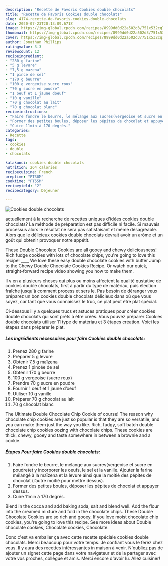 ```yaml
---
description: "Recette de Favoris Cookies double chocolats"
title: "Recette de Favoris Cookies double chocolats"
slug: 4174-recette-de-favoris-cookies-double-chocolats
date: 2020-07-23T20:13:09.671Z
image: https://img-global.cpcdn.com/recipes/8999dd0d22a502d3/751x532cq70/cookies-double-chocolats-photo-principale-de-la-recette.jpg
thumbnail: https://img-global.cpcdn.com/recipes/8999dd0d22a502d3/751x532cq70/cookies-double-chocolats-photo-principale-de-la-recette.jpg
cover: https://img-global.cpcdn.com/recipes/8999dd0d22a502d3/751x532cq70/cookies-double-chocolats-photo-principale-de-la-recette.jpg
author: Jonathan Phillips
ratingvalue: 3.3
reviewcount: 12
recipeingredient:
- "280 g farine"
- "5 g levure"
- "7,5 g mazena"
- "1 pince de sel"
- "170 g beurre"
- "100 g vergeoise sucre roux"
- "70 g sucre en poudre"
- "1 oeuf et 1 jaune doeuf"
- "10 g vanille"
- "70 g chocolat au lait"
- "70 g chocolat blanc"
recipeinstructions:
- "Faire fondre le beurre, le mélange aux sucres(vergeoise et sucre en poudre)et y incorporer les oeufs, le sel et la vanille. Ajouter la farine mélangé à la maïzena et la levure ainsi que la moitié des pépites de chocolat (l’autre moitié pour mettre dessus)."
- "Former des petites boules, déposer les pépites de chocolat et appuyer dessus."
- "Cuire 11min à 170 degrés."
categories:
- Recette
tags:
- cookies
- double
- chocolats

katakunci: cookies double chocolats 
nutrition: 264 calories
recipecuisine: French
preptime: "PT30M"
cooktime: "PT55M"
recipeyield: "2"
recipecategory: Déjeuner

---
```



![Cookies double chocolats](https://img-global.cpcdn.com/recipes/8999dd0d22a502d3/751x532cq70/cookies-double-chocolats-photo-principale-de-la-recette.jpg)

actuellement à la recherche de recettes uniques d'idées cookies double chocolats? La méthode de préparation est pas difficile ni facile. Si mauvais processus alors le résultat ne sera pas satisfaisant et même désagréable. Alors que le délicieux cookies double chocolats devrait avoir un arôme et un goût qui obtenir provoquer notre appétit.

These Double Chocolate Cookies are all gooey and chewy deliciousness! Rich fudge cookies with lots of chocolate chips, you&#39;re going to love this recipe! ____ We love these easy double chocolate cookies with butter Jump to the Chewy Double Chocolate Cookies Recipe. Or watch our quick, straight-forward recipe video showing you how to make them.

Il y en a plusieurs choses qui plus ou moins affectent la qualité gustative de cookies double chocolats, first à partir du type de matériau, puis élection fraîche jusqu'à comment process et sers le. Pas besoin de déranger veux préparez un bon cookies double chocolats délicieux dans où que vous soyez, car tant que vous connaissez le truc, ce plat peut être plat spécial.


Ci-dessous il y a quelques trucs et astuces pratiques pour créer cookies double chocolats qui sont prêts à être créés. Vous pouvez préparer Cookies double chocolats utiliser 11 type de matériau et 3 étapes création. Voici les étapes dans préparer le plat.

<!--inarticleads1-->

##### Les ingrédients nécessaires pour faire Cookies double chocolats:

1. Prenez 280 g farine
1. Préparer 5 g levure
1. Obtenir 7,5 g maïzena
1. Prenez 1 pincée de sel
1. Obtenir 170 g beurre
1.  100 g vergeoise (sucre roux)
1. Prendre 70 g sucre en poudre
1. Fournir 1 oeuf et 1 jaune d’oeuf
1. Utiliser 10 g vanille
1. Préparer 70 g chocolat au lait
1.  70 g chocolat blanc


The Ultimate Double Chocolate Chip Cookie of course! The reason why chocolate chip cookies are just so popular is that they are so versatile, and you can make them just the way you like. Rich, fudgy, soft batch double chocolate chip cookies oozing with chocolate chips. These cookies are thick, chewy, gooey and taste somewhere in between a brownie and a cookie. 

<!--inarticleads2-->

##### Étapes Pour faire Cookies double chocolats:

1. Faire fondre le beurre, le mélange aux sucres(vergeoise et sucre en poudre)et y incorporer les oeufs, le sel et la vanille. Ajouter la farine mélangé à la maïzena et la levure ainsi que la moitié des pépites de chocolat (l’autre moitié pour mettre dessus).
1. Former des petites boules, déposer les pépites de chocolat et appuyer dessus.
1. Cuire 11min à 170 degrés.


Blend in the cocoa and add baking soda, salt and blend well. Add the flour into the creamed mixture and fold in the chocolate chips. These Double Chocolate Cookies are so rich and gooey. If you love moist chocolate chip cookies, you&#39;re going to love this recipe. See more ideas about Double chocolate cookies, Chocolate cookies, Chocolate. 


Donc c'est va emballer ça avec cette recette spéciale cookies double chocolats. Merci beaucoup pour votre temps. Je confiant vous le ferez chez vous. Il y aura des recettes  intéressantes in maison à venir. N'oubliez pas de ajouter un signet cette page dans votre navigateur et de la partager avec votre vos proches, collègue et amis. Merci encore d'avoir lu. Allez cuisiner!
